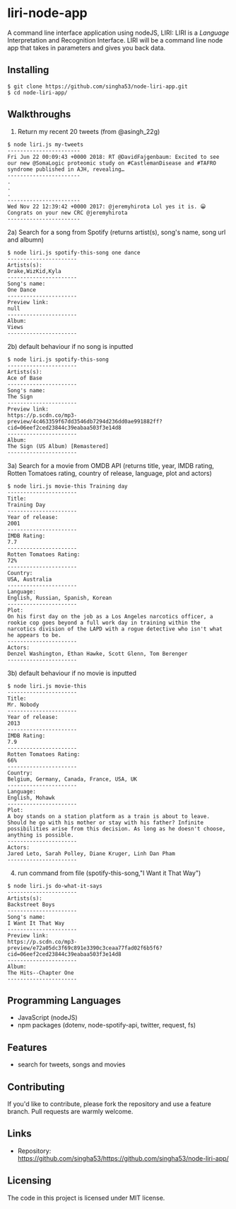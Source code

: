 # liri-node-app

A command line interface application using nodeJS, LIRI: LIRI is a _Language_ Interpretation and Recognition Interface. LIRI will be a command line node app that takes in parameters and gives you back data.

## Installing

```shell
$ git clone https://github.com/singha53/node-liri-app.git
$ cd node-liri-app/
```

## Walkthroughs

1) Return my recent 20 tweets (from @asingh_22g)

```shell
$ node liri.js my-tweets
-----------------------
Fri Jun 22 00:09:43 +0000 2018: RT @DavidFajgenbaum: Excited to see our new @SomaLogic proteomic study on #CastlemanDisease and #TAFRO syndrome published in AJH, revealing…
-----------------------
.
.
.
-----------------------
Wed Nov 22 12:39:42 +0000 2017: @jeremyhirota Lol yes it is. 😀 Congrats on your new CRC @jeremyhirota
-----------------------
```
2a) Search for a song from Spotify (returns artist(s), song's name, song url and albumn)

```shell
$ node liri.js spotify-this-song one dance
----------------------
Artists(s):
Drake,WizKid,Kyla
----------------------
Song's name:
One Dance
----------------------
Preview link:
null
----------------------
Album:
Views
----------------------
```
2b) default behaviour if no song is inputted

```shell
$ node liri.js spotify-this-song
----------------------
Artists(s):
Ace of Base
----------------------
Song's name:
The Sign
----------------------
Preview link:
https://p.scdn.co/mp3-preview/4c463359f67dd3546db7294d236dd0ae991882ff?cid=06eef2ced23844c39eabaa503f3e14d8
----------------------
Album:
The Sign (US Album) [Remastered]
----------------------
```
3a) Search for a movie from OMDB API (returns title, year, IMDB rating, Rotten Tomatoes rating, country of release, language, plot and actors)

```shell
$ node liri.js movie-this Training day
----------------------
Title:
Training Day
----------------------
Year of release:
2001
----------------------
IMDB Rating:
7.7
----------------------
Rotten Tomatoes Rating:
72%
----------------------
Country:
USA, Australia
----------------------
Language:
English, Russian, Spanish, Korean
----------------------
Plot:
On his first day on the job as a Los Angeles narcotics officer, a rookie cop goes beyond a full work day in training within the narcotics division of the LAPD with a rogue detective who isn't what he appears to be.
----------------------
Actors:
Denzel Washington, Ethan Hawke, Scott Glenn, Tom Berenger
----------------------
```

3b) default behaviour if no movie is inputted

```shell
$ node liri.js movie-this
----------------------
Title:
Mr. Nobody
----------------------
Year of release:
2013
----------------------
IMDB Rating:
7.9
----------------------
Rotten Tomatoes Rating:
66%
----------------------
Country:
Belgium, Germany, Canada, France, USA, UK
----------------------
Language:
English, Mohawk
----------------------
Plot:
A boy stands on a station platform as a train is about to leave. Should he go with his mother or stay with his father? Infinite possibilities arise from this decision. As long as he doesn't choose, anything is possible.
----------------------
Actors:
Jared Leto, Sarah Polley, Diane Kruger, Linh Dan Pham
----------------------
```

4) run command from file (spotify-this-song,"I Want it That Way")

```shell
$ node liri.js do-what-it-says
----------------------
Artists(s):
Backstreet Boys
----------------------
Song's name:
I Want It That Way
----------------------
Preview link:
https://p.scdn.co/mp3-preview/e72a05dc3f69c891e3390c3ceaa77fad02f6b5f6?cid=06eef2ced23844c39eabaa503f3e14d8
----------------------
Album:
The Hits--Chapter One
----------------------
```

## Programming Languages

- JavaScript (nodeJS) 
- npm packages (dotenv, node-spotify-api, twitter, request, fs)

## Features

- search for tweets, songs and movies

## Contributing

If you'd like to contribute, please fork the repository and use a feature
branch. Pull requests are warmly welcome.

## Links

- Repository: https://github.com/singha53/https://github.com/singha53/node-liri-app/

## Licensing

The code in this project is licensed under MIT license.
